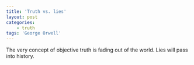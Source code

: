 ```yaml
---
title: 'Truth vs. lies'
layout: post
categories:
    - truth
tags: 'George Orwell'
---
```


The very concept of objective truth is fading out of the world. Lies will pass into history.